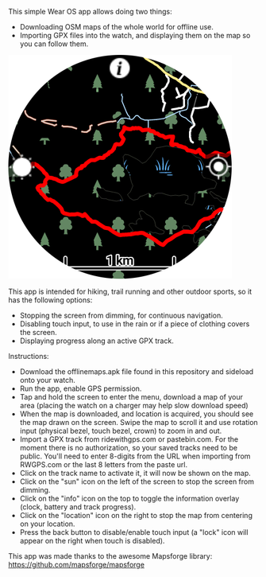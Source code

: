 This simple Wear OS app allows doing two things:
* Downloading OSM maps of the whole world for offline use.
* Importing GPX files into the watch, and displaying them on the map so you can follow them.

![screenshot](screen.png)

This app is intended for hiking, trail running and other outdoor sports, so it has the following options:
* Stopping the screen from dimming, for continuous navigation.
* Disabling touch input, to use in the rain or if a piece of clothing covers the screen.
* Displaying progress along an active GPX track.

Instructions:
* Download the offlinemaps.apk file found in this repository and sideload onto your watch.
* Run the app, enable GPS permission.
* Tap and hold the screen to enter the menu, download a map of your area (placing the watch on a charger may help slow download speed)
* When the map is downloaded, and location is acquired, you should see the map drawn on the screen. Swipe the map to scroll it and use rotation input (physical bezel, touch bezel, crown) to zoom in and out.
* Import a GPX track from ridewithgps.com or pastebin.com. For the moment there is no authorization, so your saved tracks need to be public. You'll need to enter 8-digits from the URL when importing from RWGPS.com or the last 8 letters from the paste url.
* Click on the track name to activate it, it will now be shown on the map.
* Click on the "sun" icon on the left of the screen to stop the screen from dimming.
* Click on the "info" icon on the top to toggle the information overlay (clock, battery and track progress).
* Click on the "location" icon on the right to stop the map from centering on your location.
* Press the back button to disable/enable touch input (a "lock" icon will appear on the right when touch is disabled).

This app was made thanks to the awesome Mapsforge library: https://github.com/mapsforge/mapsforge
